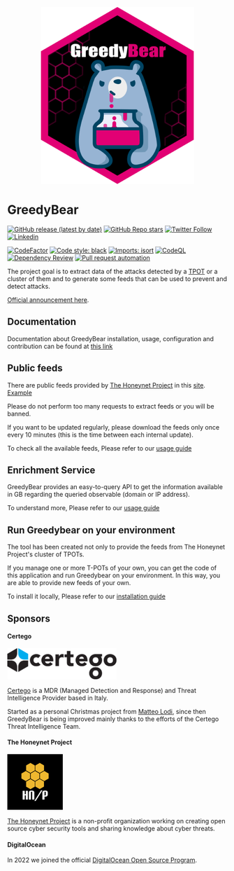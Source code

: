 <p align="center"><img src="static/greedybear.png" width=350 height=404 alt="GreedyBear"/></p>

# GreedyBear
[![GitHub release (latest by date)](https://img.shields.io/github/v/release/intelowlproject/Greedybear)](https://github.com/intelowlproject/Greedybear/releases)
[![GitHub Repo stars](https://img.shields.io/github/stars/intelowlproject/Greedybear?style=social)](https://github.com/intelowlproject/Greedybear/stargazers)
[![Twitter Follow](https://img.shields.io/twitter/follow/intel_owl?style=social)](https://twitter.com/intel_owl)
[![Linkedin](https://img.shields.io/badge/LinkedIn-0077B5?style=flat&logo=linkedin&logoColor=white)](https://www.linkedin.com/company/intelowl/)

[![CodeFactor](https://www.codefactor.io/repository/github/intelowlproject/greedybear/badge)](https://www.codefactor.io/repository/github/intelowlproject/greedybear)
[![Code style: black](https://img.shields.io/badge/code%20style-black-000000.svg)](https://github.com/psf/black)
[![Imports: isort](https://img.shields.io/badge/%20imports-isort-%231674b1?style=flat&labelColor=ef8336)](https://pycqa.github.io/isort/)
[![CodeQL](https://github.com/intelowlproject/GreedyBear/actions/workflows/codeql-analysis.yml/badge.svg)](https://github.com/intelowlproject/GreedyBear/actions/workflows/codeql-analysis.yml)
[![Dependency Review](https://github.com/intelowlproject/GreedyBear/actions/workflows/dependency_review.yml/badge.svg)](https://github.com/intelowlproject/GreedyBear/actions/workflows/dependency_review.yml)
[![Pull request automation](https://github.com/intelowlproject/GreedyBear/actions/workflows/pull_request_automation.yml/badge.svg)](https://github.com/intelowlproject/GreedyBear/actions/workflows/pull_request_automation.yml)

The project goal is to extract data of the attacks detected by a [TPOT](https://github.com/telekom-security/tpotce) or a cluster of them and to generate some feeds that can be used to prevent and detect attacks.

[Official announcement here](https://www.honeynet.org/2021/12/27/new-project-available-greedybear/).

## Documentation

Documentation about GreedyBear installation, usage, configuration and contribution can be found at [this link](https://intelowlproject.github.io/docs/GreedyBear/Introduction/)

## Public feeds

There are public feeds provided by [The Honeynet Project](https://www.honeynet.org) in this [site](https://greedybear.honeynet.org). [Example](https://greedybear.honeynet.org/api/feeds/log4j/all/recent.txt)

Please do not perform too many requests to extract feeds or you will be banned.

If you want to be updated regularly, please download the feeds only once every 10 minutes (this is the time between each internal update).

To check all the available feeds, Please refer to our [usage guide](https://intelowlproject.github.io/docs/GreedyBear/Usage/)


## Enrichment Service

GreedyBear provides an easy-to-query API to get the information available in GB regarding the queried observable (domain or IP address).

To understand more, Please refer to our [usage guide](https://intelowlproject.github.io/docs/GreedyBear/Usage/)

## Run Greedybear on your environment
The tool has been created not only to provide the feeds from The Honeynet Project's cluster of TPOTs.

If you manage one or more T-POTs of your own, you can get the code of this application and run Greedybear on your environment.
In this way, you are able to provide new feeds of your own.

To install it locally, Please refer to our [installation guide](https://intelowlproject.github.io/docs/GreedyBear/Installation/)

## Sponsors

#### Certego

<a href="https://www.certego.net/?utm_source=greedybear"> <img style="margin-right: 2px" width=250 height=71 src="static/Certego.png" alt="Certego Logo"/></a>

[Certego](https://www.certego.net/?utm_source=greedybear) is a MDR (Managed Detection and Response) and Threat Intelligence Provider based in Italy.

Started as a personal Christmas project from [Matteo Lodi](https://twitter.com/matte_lodi), since then GreedyBear is being improved mainly thanks to the efforts of the Certego Threat Intelligence Team.

#### The Honeynet Project

<a href="https://www.honeynet.org"> <img style="border: 0.2px solid black" width=125 height=125 src="static/honeynet_logo.png" alt="Honeynet.org logo"> </a>

[The Honeynet Project](https://www.honeynet.org) is a non-profit organization working on creating open source cyber security tools and sharing knowledge about cyber threats.

#### DigitalOcean

In 2022 we joined the official [DigitalOcean Open Source Program](https://www.digitalocean.com/open-source?utm_medium=opensource&utm_source=IntelOwl).
